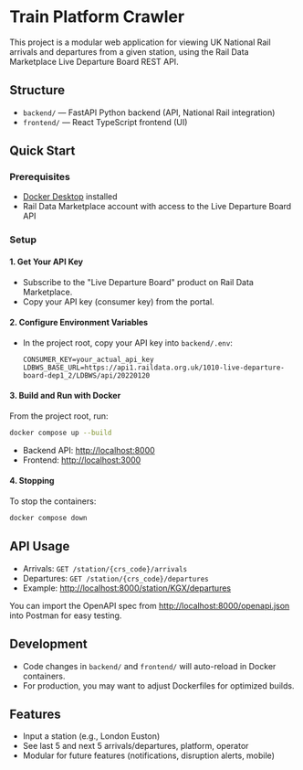 # Train Platform Crawler

This project is a modular web application for viewing UK National Rail arrivals and departures from a given station, using the Rail Data Marketplace Live Departure Board REST API.

## Structure

- `backend/` — FastAPI Python backend (API, National Rail integration)
- `frontend/` — React TypeScript frontend (UI)

## Quick Start

### Prerequisites

- [Docker Desktop](https://www.docker.com/products/docker-desktop/) installed
- Rail Data Marketplace account with access to the Live Departure Board API

### Setup

#### 1. Get Your API Key

- Subscribe to the "Live Departure Board" product on Rail Data Marketplace.
- Copy your API key (consumer key) from the portal.

#### 2. Configure Environment Variables

- In the project root, copy your API key into `backend/.env`:

  ```env
  CONSUMER_KEY=your_actual_api_key
  LDBWS_BASE_URL=https://api1.raildata.org.uk/1010-live-departure-board-dep1_2/LDBWS/api/20220120
  ```

#### 3. Build and Run with Docker

From the project root, run:

```sh
docker compose up --build
```

- Backend API: [http://localhost:8000](http://localhost:8000)
- Frontend: [http://localhost:3000](http://localhost:3000)

#### 4. Stopping

To stop the containers:

```sh
docker compose down
```

## API Usage

- Arrivals: `GET /station/{crs_code}/arrivals`
- Departures: `GET /station/{crs_code}/departures`
- Example: [http://localhost:8000/station/KGX/departures](http://localhost:8000/station/KGX/departures)

You can import the OpenAPI spec from [http://localhost:8000/openapi.json](http://localhost:8000/openapi.json) into Postman for easy testing.

## Development

- Code changes in `backend/` and `frontend/` will auto-reload in Docker containers.
- For production, you may want to adjust Dockerfiles for optimized builds.

## Features

- Input a station (e.g., London Euston)
- See last 5 and next 5 arrivals/departures, platform, operator
- Modular for future features (notifications, disruption alerts, mobile)
